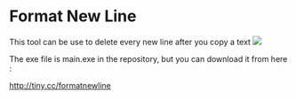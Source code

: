 # Format New Line
 This tool can be use to delete every new line after you copy a text
![](META-INF/demo.gif)







The exe file is main.exe in the repository, but you can download it from here :

http://tiny.cc/formatnewline

